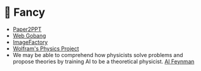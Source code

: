 <span class='anchor' id='-fancy'></span>

# 🤯 Fancy

- [Paper2PPT](https://jinchen.space/Paper2PPT/)
- [Web Gobang](https://jinchen.space/Web_Gobang/)
- [ImageFactory](http://jinchen.space/ImageFactory/)
- [Wolfram's Physics Project](https://www.wolframphysics.org)
- We may be able to comprehend how physicists solve problems and propose theories by training AI to be a theoretical physicist. [AI Feynman](https://arxiv.org/abs/1905.11481)